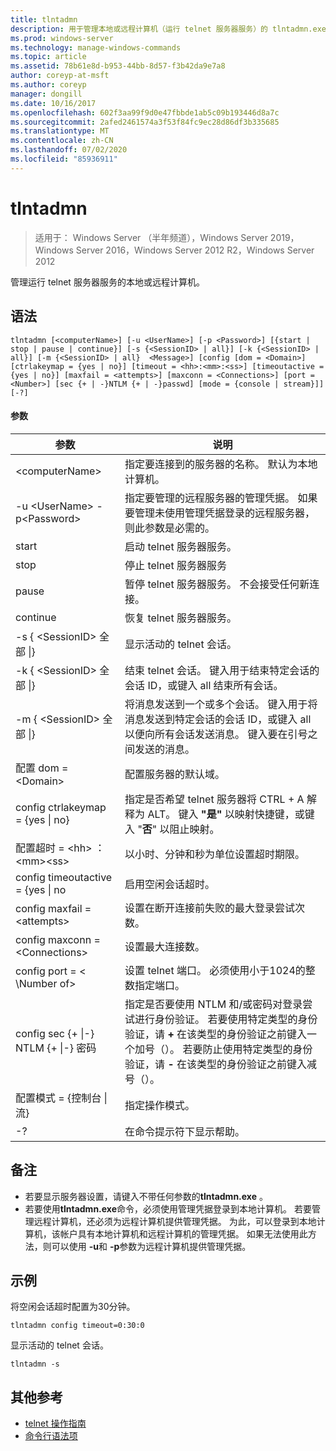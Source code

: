 ```yaml
---
title: tlntadmn
description: 用于管理本地或远程计算机（运行 telnet 服务器服务）的 tlntadmn.exe 参考文章。
ms.prod: windows-server
ms.technology: manage-windows-commands
ms.topic: article
ms.assetid: 78b61e8d-b953-44bb-8d57-f3b42da9e7a8
author: coreyp-at-msft
ms.author: coreyp
manager: dongill
ms.date: 10/16/2017
ms.openlocfilehash: 602f3aa99f9d0e47fbbde1ab5c09b193446d8a7c
ms.sourcegitcommit: 2afed2461574a3f53f84fc9ec28d86df3b335685
ms.translationtype: MT
ms.contentlocale: zh-CN
ms.lasthandoff: 07/02/2020
ms.locfileid: "85936911"
---
```

# <a name="tlntadmn"></a>tlntadmn

> 适用于： Windows Server （半年频道），Windows Server 2019，Windows Server 2016，Windows Server 2012 R2，Windows Server 2012

管理运行 telnet 服务器服务的本地或远程计算机。

## <a name="syntax"></a>语法
```
tlntadmn [<computerName>] [-u <UserName>] [-p <Password>] [{start | stop | pause | continue}] [-s {<SessionID> | all}] [-k {<SessionID> | all}] [-m {<SessionID> | all}  <Message>] [config [dom = <Domain>] [ctrlakeymap = {yes | no}] [timeout = <hh>:<mm>:<ss>] [timeoutactive = {yes | no}] [maxfail = <attempts>] [maxconn = <Connections>] [port = <Number>] [sec {+ | -}NTLM {+ | -}passwd] [mode = {console | stream}]] [-?]
```
#### <a name="parameters"></a>参数

|                   参数                    |                                                                                                                                                       说明                                                                                                                                                        |
|------------------------------------------------|--------------------------------------------------------------------------------------------------------------------------------------------------------------------------------------------------------------------------------------------------------------------------------------------------------------------------|
|                \<computerName>                 |                                                                                                                    指定要连接到的服务器的名称。 默认为本地计算机。                                                                                                                    |
|         -u \<UserName> -p\<Password>          |                                                指定要管理的远程服务器的管理凭据。 如果要管理未使用管理凭据登录的远程服务器，则此参数是必需的。                                                |
|                     start                      |                                                                                                                                            启动 telnet 服务器服务。                                                                                                                                             |
|                      stop                      |                                                                                                                                             停止 telnet 服务器服务                                                                                                                                              |
|                     pause                      |                                                                                                                          暂停 telnet 服务器服务。 不会接受任何新连接。                                                                                                                          |
|                    continue                    |                                                                                                                                            恢复 telnet 服务器服务。                                                                                                                                            |
|          -s { \<SessionID> 全部 &#124;}          |                                                                                                                                             显示活动的 telnet 会话。                                                                                                                                             |
|          -k { \<SessionID> 全部 &#124;}          |                                                                                                        结束 telnet 会话。 键入用于结束特定会话的会话 ID，或键入 all 结束所有会话。                                                                                                         |
|    -m { \<SessionID> 全部 &#124;}<Message>     |                                                   将消息发送到一个或多个会话。 键入用于将消息发送到特定会话的会话 ID，或键入 all 以便向所有会话发送消息。 键入要在引号之间发送的消息。                                                   |
|             配置 dom =\<Domain>             |                                                                                                                                      配置服务器的默认域。                                                                                                                                       |
|      config ctrlakeymap = {yes &#124; no}      |                                                                                     指定是否希望 telnet 服务器将 CTRL + A 解释为 ALT。 键入 **"是"** 以映射快捷键，或键入 "**否**" 以阻止映射。                                                                                     |
|       配置超时 = \<hh> ： \<mm>\<ss>       |                                                                                                                                 以小时、分钟和秒为单位设置超时期限。                                                                                                                                 |
|     config timeoutactive = {yes &#124; no      |                                                                                                                                            启用空闲会话超时。                                                                                                                                             |
|          config maxfail =\<attempts>          |                                                                                                                          设置在断开连接前失败的最大登录尝试次数。                                                                                                                          |
|        config maxconn =\<Connections>         |                                                                                                                                         设置最大连接数。                                                                                                                                          |
|            config port = < \Number of>             |                                                                                                                    设置 telnet 端口。 必须使用小于1024的整数指定端口。                                                                                                                    |
| config sec {+ &#124;-} NTLM {+ &#124;-} 密码 | 指定是否要使用 NTLM 和/或密码对登录尝试进行身份验证。 若要使用特定类型的身份验证，请 **+** 在该类型的身份验证之前键入一个加号（）。 若要防止使用特定类型的身份验证，请 **-** 在该类型的身份验证之前键入减号（）。 |
|     配置模式 = {控制台 &#124; 流}      |                                                                                                                                             指定操作模式。                                                                                                                                             |
|                       -?                       |                                                                                                                                           在命令提示符下显示帮助。                                                                                                                                           |

## <a name="remarks"></a>备注
-   若要显示服务器设置，请键入不带任何参数的**tlntadmn.exe** 。
-   若要使用**tlntadmn.exe**命令，必须使用管理凭据登录到本地计算机。 若要管理远程计算机，还必须为远程计算机提供管理凭据。 为此，可以登录到本地计算机，该帐户具有本地计算机和远程计算机的管理凭据。 如果无法使用此方法，则可以使用 **-u**和 **-p**参数为远程计算机提供管理凭据。

## <a name="examples"></a>示例
将空闲会话超时配置为30分钟。
```
tlntadmn config timeout=0:30:0
```
显示活动的 telnet 会话。
```
tlntadmn -s
```

## <a name="additional-references"></a>其他参考
-   [telnet 操作指南](https://technet.microsoft.com/library/cc753164(v=ws.10).aspx)
- [命令行语法项](command-line-syntax-key.md)
